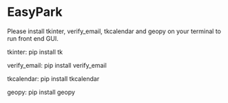 # EasyPark

Please install tkinter, verify_email, tkcalendar and geopy on your terminal to run front end GUI.

tkinter: pip install tk

verify_email: pip install verify_email

tkcalendar: pip install tkcalendar

geopy: pip install geopy
